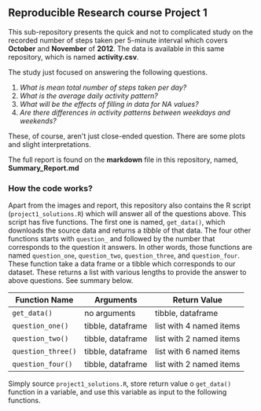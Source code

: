 ## Reproducible Research course Project 1
This sub-repository presents the quick and not to complicated study on the recorded number of steps taken per 5-minute interval which covers **October** and **November** of **2012**.
The data is available in this same repository, which is named **activity.csv**.

The study just focused on answering the following questions.
1. *What is mean total number of steps taken per day?*
2. *What is the average daily activity pattern?*
3. *What will be the effects of filling in data for NA values?*
4. *Are there differences in activity patterns between weekdays and weekends?*

These, of course, aren't just close-ended question. There are some plots and slight interpretations.

The full report is found on the **markdown** file in this repository, named, **Summary_Report.md**

### How the code works?
Apart from the images and report, this repository also contains the R script (`project1_solutions.R`) which will answer all of the questions above. This script has five functions. The first one is named,
`get_data()`, which downloads the source data and returns a *tibble* of that data. The four other functions starts with `question_` and followed by the number that 
corresponds to the question it answers. In other words, those functions are named `question_one`, `question_two`, `question_three`, and `question_four`. These function take a data frame
or a tibble which corresponds to our dataset. These returns a list with various lengths to provide the answer to above questions. See summary below.

|Function Name                        |Arguments                        |Return Value                     |   
|-------------------------------------|---------------------------------|---------------------------------|
|`get_data()`                         |no arguments                     |tibble, dataframe                |
|`question_one()`                     |tibble, dataframe                |list with 4 named items          |
|`question_two()`                     |tibble, dataframe                |list with 2 named items          |
|`question_three()`                   |tibble, dataframe                |list with 6 named items          |
|`question_four()`                    |tibble, dataframe                |list with 2 named items          |

Simply source `project1_solutions.R`, store return value o `get_data()` function in a variable, and use this variable as input to the following functions.
